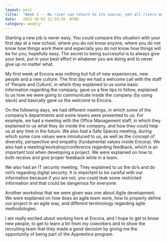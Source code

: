 ```yaml
---
layout: post
title:  "Week 1 -- No river can return to its source, yet all rivers must have a beginning."
date:   2022-10-03 12:14:38 -0700
category: weekly
---
```


Starting a new job is never easy. You could compare this situation with your first day at a new school, where you do not know anyone, where you do not know how things work there and especially you do not know how things will be for you; hopefully easy. The secret to being successful is to always give your best, put in your best effort in whatever you are doing and to never give up no matter what. 

My first week at Encora was nothing but full of new experiences, new people and a new culture. The first day we had a welcome call with the staff of ‘People and Culture’, in which they explained to us some basic information regarding the company, gave us a few tips to follow, explained to us how we were going to communicate inside the company (by using slack) and basically gave us the welcome to Encora. 

On the following days, we had different meetings, in which some of the company’s departments and some teams were presented to us. For example, we had a meeting with the Office Management staff, in which they explained to us what they do inside the company, and how they could help us at any time in the future. We also had a Safe Spaces meeting, during which some core values were introduced to us, as well as the concept of diversity, perspective and empathy (fundamental values inside Encora). We also had a meeting/workshop/conference regarding feedback, which is an important tool when developing a project. We were explained on how to both receive and give proper feedback while in a team.  

We also had an IT security meeting. They explained to us the do’s and do not’s regarding digital security. It is important to be careful with our information because if you are not, you could leak some restricted information and that could be dangerous for everyone.   

Another workshop that we were given was one about Agile development. We were explained on how does an agile team work, how to properly define our project in an agile way, and different terminology regarding agile methodologies.   

I am really excited about working here at Encora, and I hope to get to know new people, to get to learn a lot from my coworkers and to show the recruiting team that they made a good decision by giving me the opportunity of being part of the Apprentice program.  